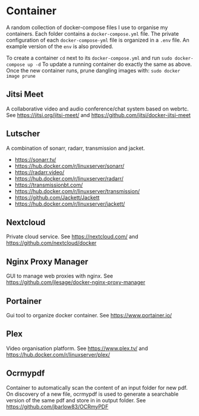 # Container

A random collection of docker-compose files I use to organise my containers.
Each folder contains a `docker-compose.yml` file. The private configuration of
each `docker-compose-yml` file is organized in a `.env` file. An example version
of the `env` is also provided.

To create a container `cd` next to its `docker-compose.yml` and run `sudo
docker-compose up -d` To update a running container do exactly the same as
above. Once the new container runs, prune dangling images with: `sudo docker
image prune`

## Jitsi Meet
A collaborative video and audio conference/chat system based on webrtc. See https://jitsi.org/jitsi-meet/ and https://github.com/jitsi/docker-jitsi-meet

## Lutscher
A combination of sonarr, radarr, transmission and jacket.
- https://sonarr.tv/
- https://hub.docker.com/r/linuxserver/sonarr/
- https://radarr.video/
- https://hub.docker.com/r/linuxserver/radarr/
- https://transmissionbt.com/
- https://hub.docker.com/r/linuxserver/transmission/
- https://github.com/Jackett/Jackett
- https://hub.docker.com/r/linuxserver/jackett/

## Nextcloud
Private cloud service. See https://nextcloud.com/ and https://github.com/nextcloud/docker

## Nginx Proxy Manager
GUI to manage web proxies with nginx. See
https://github.com/jlesage/docker-nginx-proxy-manager

## Portainer
Gui tool to organize docker container. See https://www.portainer.io/

## Plex
Video organisation platform. See https://www.plex.tv/ and
https://hub.docker.com/r/linuxserver/plex/

## Ocrmypdf
Container to automatically scan the content of an input folder for new pdf. On discovery of a new file, ocrmypdf is used to generate a searchable version of the same pdf and store in in output folder. See https://github.com/jbarlow83/OCRmyPDF
